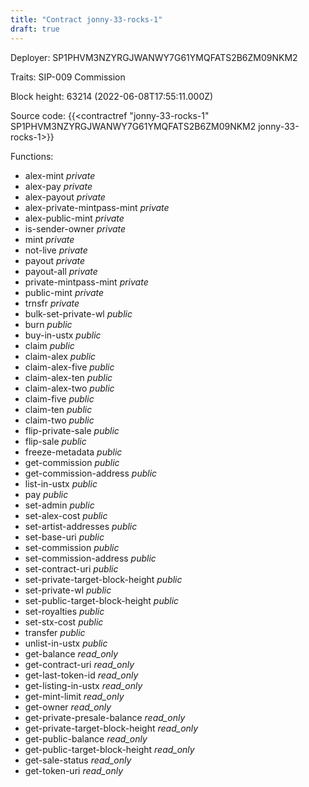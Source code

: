 ```yaml
---
title: "Contract jonny-33-rocks-1"
draft: true
---
```

Deployer: SP1PHVM3NZYRGJWANWY7G61YMQFATS2B6ZM09NKM2

Traits:
SIP-009 
Commission


Block height: 63214 (2022-06-08T17:55:11.000Z)

Source code: {{<contractref "jonny-33-rocks-1" SP1PHVM3NZYRGJWANWY7G61YMQFATS2B6ZM09NKM2 jonny-33-rocks-1>}}

Functions:

* alex-mint _private_
* alex-pay _private_
* alex-payout _private_
* alex-private-mintpass-mint _private_
* alex-public-mint _private_
* is-sender-owner _private_
* mint _private_
* not-live _private_
* payout _private_
* payout-all _private_
* private-mintpass-mint _private_
* public-mint _private_
* trnsfr _private_
* bulk-set-private-wl _public_
* burn _public_
* buy-in-ustx _public_
* claim _public_
* claim-alex _public_
* claim-alex-five _public_
* claim-alex-ten _public_
* claim-alex-two _public_
* claim-five _public_
* claim-ten _public_
* claim-two _public_
* flip-private-sale _public_
* flip-sale _public_
* freeze-metadata _public_
* get-commission _public_
* get-commission-address _public_
* list-in-ustx _public_
* pay _public_
* set-admin _public_
* set-alex-cost _public_
* set-artist-addresses _public_
* set-base-uri _public_
* set-commission _public_
* set-commission-address _public_
* set-contract-uri _public_
* set-private-target-block-height _public_
* set-private-wl _public_
* set-public-target-block-height _public_
* set-royalties _public_
* set-stx-cost _public_
* transfer _public_
* unlist-in-ustx _public_
* get-balance _read_only_
* get-contract-uri _read_only_
* get-last-token-id _read_only_
* get-listing-in-ustx _read_only_
* get-mint-limit _read_only_
* get-owner _read_only_
* get-private-presale-balance _read_only_
* get-private-target-block-height _read_only_
* get-public-balance _read_only_
* get-public-target-block-height _read_only_
* get-sale-status _read_only_
* get-token-uri _read_only_
